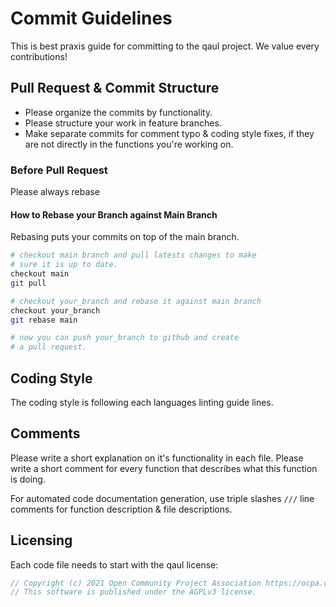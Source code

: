 # Commit Guidelines

This is best praxis guide for committing to the qaul project.
We value every contributions!

## Pull Request & Commit Structure

* Please organize the commits by functionality.
* Please structure your work in feature branches.
* Make separate commits for comment typo & coding style fixes, if they are not directly in the functions you're working on.

### Before Pull Request

Please always rebase

#### How to Rebase your Branch against Main Branch

Rebasing puts your commits on top of the main branch.

```sh
# checkout main branch and pull latests changes to make
# sure it is up to date.
checkout main
git pull

# checkout your_branch and rebase it against main branch
checkout your_branch
git rebase main

# now you can push your_branch to github and create
# a pull request.
```

## Coding Style

The coding style is following each languages linting guide lines.

## Comments

Please write a short explanation on it's functionality in each file.
Please write a short comment for every function that describes what this function is doing.

For automated code documentation generation, use triple slashes `///` line comments for function description & file descriptions.

## Licensing

Each code file needs to start with the qaul license:

```rs
// Copyright (c) 2021 Open Community Project Association https://ocpa.ch
// This software is published under the AGPLv3 license.
```
